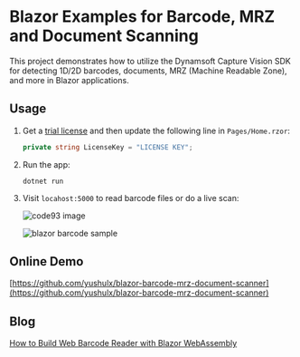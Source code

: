 # Blazor Examples for Barcode, MRZ and Document Scanning
This project demonstrates how to utilize the Dynamsoft Capture Vision SDK for detecting 1D/2D barcodes, documents, MRZ (Machine Readable Zone), and more in Blazor applications.

## Usage
1. Get a [trial license](https://www.dynamsoft.com/customer/license/trialLicense/?product=dcv&package=cross-platform) and then update the following line in `Pages/Home.rzor`:
  
    ```csharp
    private string LicenseKey = "LICENSE KEY";
    ```
    
2. Run the app:

    ```
    dotnet run
    ```
    
3. Visit `locahost:5000` to read barcode files or do a live scan:

    ![code93 image](https://www.dynamsoft.com/codepool/wp-content/uploads/2020/09/code93.png)
    
    ![blazor barcode sample](https://www.dynamsoft.com/codepool/img/2023/04/dotnet-maui-blazor-barcode-reader.png)

## Online Demo
[https://github.com/yushulx/blazor-barcode-mrz-document-scanner](https://github.com/yushulx/blazor-barcode-mrz-document-scanner)

## Blog
[How to Build Web Barcode Reader with Blazor WebAssembly](https://www.dynamsoft.com/codepool/web-barcode-reader-blazor-webassembly.html)
